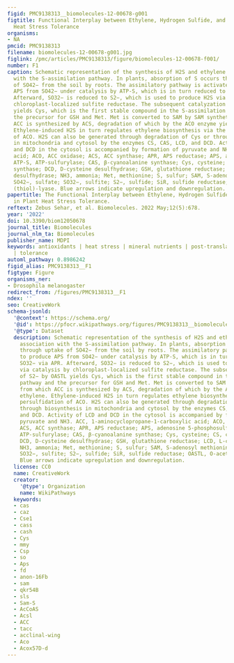 ```yaml
---
figid: PMC9138313__biomolecules-12-00678-g001
figtitle: Functional Interplay between Ethylene, Hydrogen Sulfide, and Sulfur in Plant
  Heat Stress Tolerance
organisms:
- NA
pmcid: PMC9138313
filename: biomolecules-12-00678-g001.jpg
figlink: /pmc/articles/PMC9138313/figure/biomolecules-12-00678-f001/
number: F1
caption: Schematic representation of the synthesis of H2S and ethylene and its association
  with the S-assimilation pathway. In plants, absorption of S occurs through uptake
  of SO42− from the soil by roots. The assimilatory pathway is activated to produce
  APS from SO42− under catalysis by ATP-S, which is in turn reduced to SO32− via APR.
  Afterward, SO32− is reduced to S2−, which is used to produce H2S via catalysis by
  chloroplast-localized sulfite reductase. The subsequent catalyzation of S2− by OASTL
  yields Cys, which is the first stable compound in the S-assimilation pathway and
  the precursor for GSH and Met. Met is converted to SAM by SAM synthetase, from which
  ACC is synthesized by ACS, degradation of which by the ACO enzyme yields ethylene.
  Ethylene-induced H2S in turn regulates ethylene biosynthesis via the persulfidation
  of ACO. H2S can also be generated through degradation of Cys or through biosynthesis
  in mitochondria and cytosol by the enzymes CS, CAS, LCD, and DCD. Activity of LCD
  and DCD in the cytosol is accompanied by formation of pyruvate and NH3. ACC, 1-aminocyclopropane-1-carboxylic
  acid; ACO, ACC oxidase; ACS, ACC synthase; APR, APS reductase; APS, adenosine 5-phosphosulfate;
  ATP-S, ATP-sulfurylase; CAS, β-cyanoalanine synthase; Cys, cysteine; CS, cysteine
  synthase; DCD, D-cysteine desulfhydrase; GSH, glutathione reductase; LCD, L-cysteine
  desulfhydrase; NH3, ammonia; Met, methionine; S, sulfur; SAM, S-adenosyl methionine;
  SO42−, sulfate; SO32−, sulfite; S2−, sulfide; SiR, sulfide reductase; OASTL, O-acetylserine
  (thiol)-lyase. Blue arrows indicate upregulation and downregulation.
papertitle: The Functional Interplay between Ethylene, Hydrogen Sulfide, and Sulfur
  in Plant Heat Stress Tolerance.
reftext: Zebus Sehar, et al. Biomolecules. 2022 May;12(5):678.
year: '2022'
doi: 10.3390/biom12050678
journal_title: Biomolecules
journal_nlm_ta: Biomolecules
publisher_name: MDPI
keywords: antioxidants | heat stress | mineral nutrients | post-translational changes
  | tolerance
automl_pathway: 0.8986242
figid_alias: PMC9138313__F1
figtype: Figure
organisms_ner:
- Drosophila melanogaster
redirect_from: /figures/PMC9138313__F1
ndex: ''
seo: CreativeWork
schema-jsonld:
  '@context': https://schema.org/
  '@id': https://pfocr.wikipathways.org/figures/PMC9138313__biomolecules-12-00678-g001.html
  '@type': Dataset
  description: Schematic representation of the synthesis of H2S and ethylene and its
    association with the S-assimilation pathway. In plants, absorption of S occurs
    through uptake of SO42− from the soil by roots. The assimilatory pathway is activated
    to produce APS from SO42− under catalysis by ATP-S, which is in turn reduced to
    SO32− via APR. Afterward, SO32− is reduced to S2−, which is used to produce H2S
    via catalysis by chloroplast-localized sulfite reductase. The subsequent catalyzation
    of S2− by OASTL yields Cys, which is the first stable compound in the S-assimilation
    pathway and the precursor for GSH and Met. Met is converted to SAM by SAM synthetase,
    from which ACC is synthesized by ACS, degradation of which by the ACO enzyme yields
    ethylene. Ethylene-induced H2S in turn regulates ethylene biosynthesis via the
    persulfidation of ACO. H2S can also be generated through degradation of Cys or
    through biosynthesis in mitochondria and cytosol by the enzymes CS, CAS, LCD,
    and DCD. Activity of LCD and DCD in the cytosol is accompanied by formation of
    pyruvate and NH3. ACC, 1-aminocyclopropane-1-carboxylic acid; ACO, ACC oxidase;
    ACS, ACC synthase; APR, APS reductase; APS, adenosine 5-phosphosulfate; ATP-S,
    ATP-sulfurylase; CAS, β-cyanoalanine synthase; Cys, cysteine; CS, cysteine synthase;
    DCD, D-cysteine desulfhydrase; GSH, glutathione reductase; LCD, L-cysteine desulfhydrase;
    NH3, ammonia; Met, methionine; S, sulfur; SAM, S-adenosyl methionine; SO42−, sulfate;
    SO32−, sulfite; S2−, sulfide; SiR, sulfide reductase; OASTL, O-acetylserine (thiol)-lyase.
    Blue arrows indicate upregulation and downregulation.
  license: CC0
  name: CreativeWork
  creator:
    '@type': Organization
    name: WikiPathways
  keywords:
  - cas
  - caz
  - Cse1
  - cass
  - cash
  - Cys
  - mmy
  - Csp
  - so
  - Aps
  - fd
  - anon-16Fb
  - sam
  - qkr54B
  - sls
  - Sam-S
  - AcCoAS
  - Acsl
  - ACC
  - tacc
  - acclinal-wing
  - Aco
  - Acox57D-d
---
```

